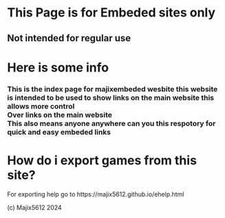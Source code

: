 <h1>This Page is for Embeded sites only</h1>
<h2> Not intended for regular use</h2>

<h1> Here is some info</h1>
<h3> This is the index page for majixembeded wesbite this website<br>is intended to be used to show links on the main website this allows more control<br>Over links on the main website<br>This also means anyone anywhere can you this respotory for quick and easy embeded links</h3>


<h1> How do i export games from this site?</h1>
<p>For exporting help go to https://majix5612.github.io/ehelp.html</p>

(c) Majix5612 2024
